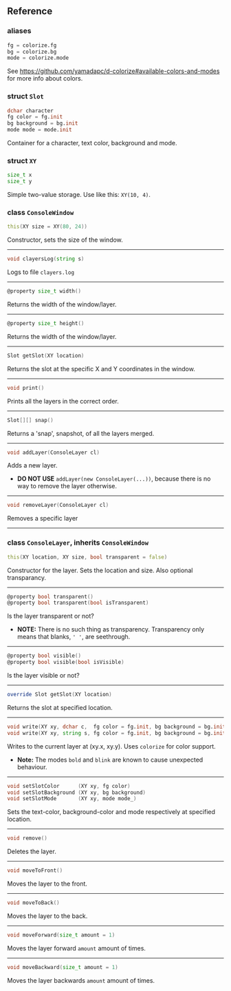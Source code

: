 ## Reference

### aliases
```d
fg = colorize.fg
bg = colorize.bg
mode = colorize.mode
```
See <https://github.com/yamadapc/d-colorize#available-colors-and-modes> for more info about colors.

### struct ```Slot```
```d
dchar character
fg color = fg.init
bg background = bg.init
mode mode = mode.init
```
Container for a character, text color, background and mode.

### struct ```XY```
```d
size_t x
size_t y
```
Simple two-value storage. Use like this: `XY(10, 4)`.

### class ```ConsoleWindow```

```d
this(XY size = XY(80, 24))
```
Constructor, sets the size of the window.

---

```d
void clayersLog(string s)
```
Logs to file `clayers.log`

---

```d
@property size_t width()
```
Returns the width of the window/layer.

---

```d
@property size_t height()
```
Returns the width of the window/layer.

---

```d
Slot getSlot(XY location)
```
Returns the slot at the specific X and Y coordinates in the window. 

---

```d
void print()
```
Prints all the layers in the correct order.

---

```d
Slot[][] snap()
```
Returns a 'snap', snapshot, of all the layers merged.

---

```d
void addLayer(ConsoleLayer cl)
```
Adds a new layer.  
* **DO NOT USE** ```addLayer(new ConsoleLayer(...))```, because there is no way to remove the layer otherwise.

---

```d
void removeLayer(ConsoleLayer cl)
```
Removes a specific layer

---

### class ```ConsoleLayer```, inherits ```ConsoleWindow```

```d
this(XY location, XY size, bool transparent = false)
```
Constructor for the layer. Sets the location and size. Also optional transparancy.

---

```d
@property bool transparent()
@property bool transparent(bool isTransparent)
```
Is the layer transparent or not?
* **NOTE:** There is no such thing as transparency. Transparency only means that blanks, `' '`, are seethrough.

---

```d
@property bool visible()
@property bool visible(bool isVisible)
```
Is the layer visible or not?

---

```d
override Slot getSlot(XY location)
```
Returns the slot at specified location.

---

```d
void write(XY xy, dchar c,  fg color = fg.init, bg background = bg.init, mode mode_ = mode.init)
void write(XY xy, string s, fg color = fg.init, bg background = bg.init, mode mode_ = mode.init)
```
Writes to the current layer at (xy.x, xy.y). Uses `colorize` for color support.
* **Note:** The modes `bold` and `blink` are known to cause unexpected behaviour.

---

```d
void setSlotColor      (XY xy, fg color)
void setSlotBackground (XY xy, bg background)
void setSlotMode       (XY xy, mode mode_)
```
Sets the text-color, background-color and mode respectively at specified location.

---

```d
void remove()
```
Deletes the layer.

---

```d
void moveToFront()
```
Moves the layer to the front.

---

```d
void moveToBack()
```
Moves the layer to the back.

---

```d
void moveForward(size_t amount = 1)
```
Moves the layer forward `amount` amount of times.

---

```d
void moveBackward(size_t amount = 1)
```
Moves the layer backwards `amount` amount of times.
